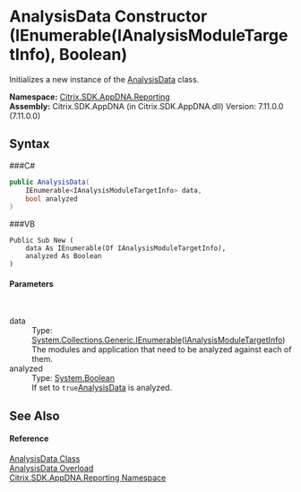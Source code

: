 # AnalysisData Constructor (IEnumerable(IAnalysisModuleTargetInfo), Boolean)
 

Initializes a new instance of the <a href="T_Citrix_SDK_AppDNA_Reporting_AnalysisData">AnalysisData</a> class.

**Namespace:**&nbsp;<a href="N_Citrix_SDK_AppDNA_Reporting">Citrix.SDK.AppDNA.Reporting</a><br />**Assembly:**&nbsp;Citrix.SDK.AppDNA (in Citrix.SDK.AppDNA.dll) Version: 7.11.0.0 (7.11.0.0)

## Syntax

###C#
```csharp
public AnalysisData(
	IEnumerable<IAnalysisModuleTargetInfo> data,
	bool analyzed
)
```

###VB
```vbnet
Public Sub New ( 
	data As IEnumerable(Of IAnalysisModuleTargetInfo),
	analyzed As Boolean
)
```


#### Parameters
&nbsp;<dl><dt>data</dt><dd>Type: <a href="http://msdn2.microsoft.com/en-us/library/9eekhta0" target="_blank">System.Collections.Generic.IEnumerable</a>(<a href="T_Citrix_SDK_AppDNA_Interfaces_IAnalysisModuleTargetInfo">IAnalysisModuleTargetInfo</a>)<br />The modules and application that need to be analyzed against each of them.</dd><dt>analyzed</dt><dd>Type: <a href="http://msdn2.microsoft.com/en-us/library/a28wyd50" target="_blank">System.Boolean</a><br />If set to `true`<a href="T_Citrix_SDK_AppDNA_Reporting_AnalysisData">AnalysisData</a> is analyzed.</dd></dl>

## See Also


#### Reference
<a href="T_Citrix_SDK_AppDNA_Reporting_AnalysisData">AnalysisData Class</a><br /><a href="Overload_Citrix_SDK_AppDNA_Reporting_AnalysisData__ctor">AnalysisData Overload</a><br /><a href="N_Citrix_SDK_AppDNA_Reporting">Citrix.SDK.AppDNA.Reporting Namespace</a><br />